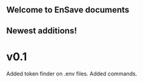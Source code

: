 ## Welcome to EnSave documents
## Newest additions!

# v0.1 
Added token finder on .env files.
Added commands.

